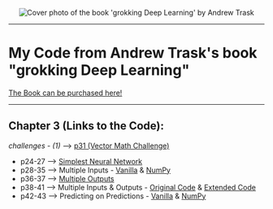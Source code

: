 <p align="center">
  <img src="https://images.manning.com/264/352/resize/book/1/831bea7-12bc-4438-91fa-b3af12e50b00/Trask_GDL_hires.png" alt="Cover photo of the book 'grokking Deep Learning' by Andrew Trask"/>
</p>

-------

# My Code from Andrew Trask's book "grokking Deep Learning"

[The Book can be purchased here!](https://www.manning.com/books/grokking-deep-learning)

-------

## Chapter 3 (Links to the Code):
*challenges - (1)* --> [p31 (Vector Math Challenge)](https://github.com/kazewaze/Book/blob/main/Ch3/challenges/p31.py)
* p24-27 --> [Simplest Neural Network](https://github.com/kazewaze/Book/blob/main/Ch3/p24-27.py)
* p28-35 --> Multiple Inputs - [Vanilla](https://github.com/kazewaze/Book/blob/main/Ch3/p28-35/vanilla_code.py) & [NumPy](https://github.com/kazewaze/Book/blob/main/Ch3/p28-35/numpy_code.py)
* p36-37 --> [Multiple Outputs](https://github.com/kazewaze/Book/blob/main/Ch3/p36-37.py)
* p38-41 --> Multiple Inputs & Outputs - [Original Code](https://github.com/kazewaze/Book/blob/main/Ch3/p38-41/original_code.py) & [Extended Code](https://github.com/kazewaze/Book/blob/main/Ch3/p38-41/extended_code.py)
* p42-43 --> Predicting on Predictions - [Vanilla](https://github.com/kazewaze/Book/blob/main/Ch3/p42-43/vanilla_code.py) & [NumPy](https://github.com/kazewaze/Book/blob/main/Ch3/p42-43/numpy_code.py)